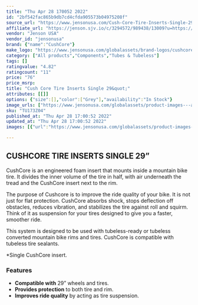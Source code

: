 ```yaml
---
title: "Thu Apr 28 170052 2022"
id: "2bf542fac865b9db7cd4cfda905573b04975208f"
source_url: "https://www.jensonusa.com/Cush-Core-Tire-Inserts-Single-29"
affiliate_url: "https://jenson.sjv.io/c/3294572/989438/13009?u=https://www.jensonusa.com/Cush-Core-Tire-Inserts-Single-29"
vendor: "Jenson USA"
vendor_id: "jensonusa"
brand: {"name":"CushCore"}
make_logo: "https://www.jensonusa.com/globalassets/brand-logos/cushcore-1.png"
category: ["All products","Components","Tubes & Tubeless"]
tags: []
ratingvalue: "4.82"
ratingcount: "11"
price: "76"
price_msrp: 
title: "Cush Core Tire Inserts Single 29&quot;"
attributes: [[]]
options: {"size":[],"color":["Grey"],"availability":"In Stock"}
image_urls: ["https://www.jensonusa.com/globalassets/product-images---all-assets/cush-core/tu173z04_xc.jpg","https://www.jensonusa.com/globalassets/product-images---all-assets/cush-core/tu173z04_1-grey.jpg"]
sku: "TU173Z04"
published_at: "Thu Apr 28 17:00:52 2022"
updated_at: "Thu Apr 28 17:00:52 2022"
images: [{"url":"https://www.jensonusa.com/globalassets/product-images---all-assets/cush-core/tu173z04_xc.jpg","path":"full/12eeb717a2e6691d14fb64c68529aba8dfb3bde0.jpg","checksum":"68939cf23ea9a93627af49772d1ad906","status":"downloaded"},{"url":"https://www.jensonusa.com/globalassets/product-images---all-assets/cush-core/tu173z04_1-grey.jpg","path":"full/6fe5174e99a9ef76bb6aa614cd347ef762847f76.jpg","checksum":"0da00b7084edbf3f4fac187bd7d432e1","status":"downloaded"}]

---
```

## CUSHCORE TIRE INSERTS SINGLE 29”

CushCore is an engineered foam insert that mounts inside a mountain bike tire.
It divides the inner volume of the tire in half, with air underneath the tread
and the CushCore insert next to the rim.

The purpose of Cushcore is to improve the ride quality of your bike. It is not
just for flat protection. CushCore absorbs shock, stops deflection off
obstacles, reduces vibration, and stabilizes the tire against roll and squirm.
Think of it as suspension for your tires designed to give you a faster,
smoother ride.

This system is designed to be used with tubeless-ready or tubeless converted
mountain bike rims and tires. CushCore is compatible with tubeless tire
sealants.

*Single CushCore insert. 

### Features

  * **Compatible with** 29” wheels and tires.
  * **Provides protection** to both tire and rim.
  * **Improves ride quality** by acting as tire suspension.

